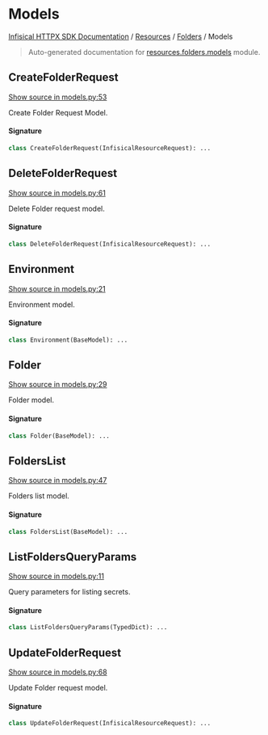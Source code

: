 # Models

[Infisical HTTPX SDK Documentation](../../README.md#infisical-httpx-sdk-documentation) / [Resources](../index.md#resources) / [Folders](./index.md#folders) / Models

> Auto-generated documentation for [resources.folders.models](../../../src/infisical/resources/folders/models.py) module.

## CreateFolderRequest

[Show source in models.py:53](../../../src/infisical/resources/folders/models.py#L53)

Create Folder Request Model.

#### Signature

```python
class CreateFolderRequest(InfisicalResourceRequest): ...
```



## DeleteFolderRequest

[Show source in models.py:61](../../../src/infisical/resources/folders/models.py#L61)

Delete Folder request model.

#### Signature

```python
class DeleteFolderRequest(InfisicalResourceRequest): ...
```



## Environment

[Show source in models.py:21](../../../src/infisical/resources/folders/models.py#L21)

Environment model.

#### Signature

```python
class Environment(BaseModel): ...
```



## Folder

[Show source in models.py:29](../../../src/infisical/resources/folders/models.py#L29)

Folder model.

#### Signature

```python
class Folder(BaseModel): ...
```



## FoldersList

[Show source in models.py:47](../../../src/infisical/resources/folders/models.py#L47)

Folders list model.

#### Signature

```python
class FoldersList(BaseModel): ...
```



## ListFoldersQueryParams

[Show source in models.py:11](../../../src/infisical/resources/folders/models.py#L11)

Query parameters for listing secrets.

#### Signature

```python
class ListFoldersQueryParams(TypedDict): ...
```



## UpdateFolderRequest

[Show source in models.py:68](../../../src/infisical/resources/folders/models.py#L68)

Update Folder request model.

#### Signature

```python
class UpdateFolderRequest(InfisicalResourceRequest): ...
```
